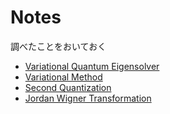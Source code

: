 # Notes

調べたことをおいておく

- [Variational Quantum Eigensolver](vqe.md)
- [Variational Method](variational_method.md)
- [Second Quantization](second_quantization.md)
- [Jordan Wigner Transformation](jordan_wigner_transformation.md)

